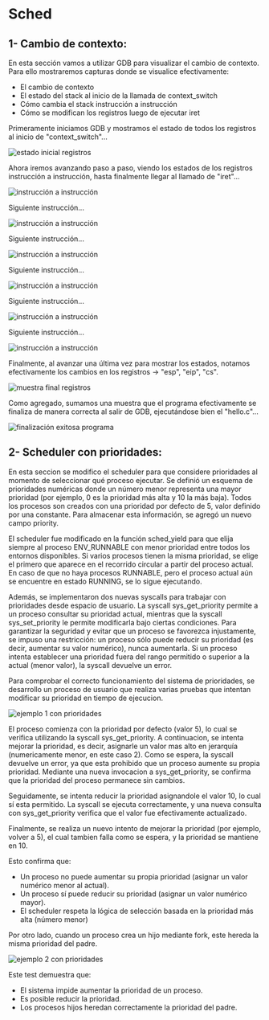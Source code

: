 # Sched

## 1- Cambio de contexto: 

En esta sección vamos a utilizar GDB para visualizar el cambio de contexto. Para ello mostraremos capturas donde se visualice efectivamente:
    
* El cambio de contexto
* El estado del stack al inicio de la llamada de context_switch
* Cómo cambia el stack instrucción a instrucción
* Cómo se modifican los registros luego de ejecutar iret


Primeramente iniciamos GDB y mostramos el estado de todos los registros al inicio de "context_switch"...

![estado inicial registros](/img/cambio_contexto1.png)

Ahora iremos avanzando paso a paso, viendo los estados de los registros instrucción a instrucción, hasta finalmente llegar al llamado de "iret"... 

![instrucción a instrucción](/img/cambio_contexto2.png)

Siguiente instrucción...

![instrucción a instrucción](/img/cambio_contexto3.png)

Siguiente instrucción...

![instrucción a instrucción](/img/cambio_contexto4.png)

Siguiente instrucción...

![instrucción a instrucción](/img/cambio_contexto5.png)

Siguiente instrucción...

![instrucción a instrucción](/img/cambio_contexto6.png)

Siguiente instrucción...

![instrucción a instrucción](/img/cambio_contexto7.png)

Finalmente, al avanzar una última vez para mostrar los estados, notamos efectivamente los cambios en los registros -> "esp", "eip", "cs".

![muestra final registros](/img/cambio_contexto8.png)

Como agregado, sumamos una muestra que el programa efectivamente se finaliza de manera correcta al salir de GDB, ejecutándose bien el "hello.c"...

![finalización exitosa programa](/img/cambio_contexto9.png)

## 2- Scheduler con prioridades: 

En esta seccion se modifico el scheduler para que considere prioridades al momento de seleccionar qué proceso ejecutar. Se definió un esquema de prioridades numéricas donde un número menor representa una mayor prioridad (por ejemplo, 0 es la prioridad más alta y 10 la más baja). Todos los procesos son creados con una prioridad por defecto de 5, valor definido por una constante. Para almacenar esta información, se agregó un nuevo campo priority.

El scheduler fue modificado en la función sched_yield para que elija siempre al proceso ENV_RUNNABLE con menor prioridad entre todos los entornos disponibles. Si varios procesos tienen la misma prioridad, se elige el primero que aparece en el recorrido circular a partir del proceso actual. En caso de que no haya procesos RUNNABLE, pero el proceso actual aún se encuentre en estado RUNNING, se lo sigue ejecutando.

Además, se implementaron dos nuevas syscalls para trabajar con prioridades desde espacio de usuario. La syscall sys_get_priority permite a un proceso consultar su prioridad actual, mientras que la syscall sys_set_priority le permite modificarla bajo ciertas condiciones. Para garantizar la seguridad y evitar que un proceso se favorezca injustamente, se impuso una restricción: un proceso sólo puede reducir su prioridad (es decir, aumentar su valor numérico), nunca aumentarla. Si un proceso intenta establecer una prioridad fuera del rango permitido o superior a la actual (menor valor), la syscall devuelve un error.

 
Para comprobar el correcto funcionamiento del sistema de prioridades, se desarrollo un proceso de usuario que realiza varias pruebas que intentan modificar su prioridad en tiempo de ejecucion.

![ejemplo 1 con prioridades](/img/prueba_prioridad1.png)

El proceso comienza con la prioridad por defecto (valor 5), lo cual se verifica utilizando la syscall sys_get_priority. A continuacion, se intenta mejorar la prioridad, es decir, asignarle un valor mas alto en jerarquía (numericamente menor, en este caso 2). Como se espera, la syscall devuelve un error, ya que esta prohibido que un proceso aumente su propia prioridad. Mediante una nueva invocacion a sys_get_priority, se confirma que la prioridad del proceso permanece sin cambios.

Seguidamente, se intenta reducir la prioridad asignandole el valor 10, lo cual sí esta permitido. La syscall se ejecuta correctamente, y una nueva consulta con sys_get_priority verifica que el valor fue efectivamente actualizado.

Finalmente, se realiza un nuevo intento de mejorar la prioridad (por ejemplo, volver a 5), el cual tambien falla como se espera, y la prioridad se mantiene en 10.

Esto confirma que:
* Un proceso no puede aumentar su propia prioridad (asignar un valor numérico menor al actual).
* Un proceso sí puede reducir su prioridad (asignar un valor numérico mayor).
* El scheduler respeta la lógica de selección basada en la prioridad más alta (número menor)


Por otro lado, cuando un proceso crea un hijo mediante fork, este hereda la misma prioridad del padre. 

![ejemplo 2 con prioridades](/img/prueba_prioridad2.png)

Este test demuestra que:
* El sistema impide aumentar la prioridad de un proceso.
* Es posible reducir la prioridad.
* Los procesos hijos heredan correctamente la prioridad del padre.





